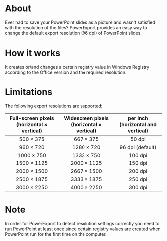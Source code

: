 # About #

Ever had to save your PowerPoint slides as a picture and wasn't satisfied with the resolution of the files? PowerExport provides an easy way to change the default export resolution (96 dpi) of PowerPoint slides.

# How it works #

It creates or/and changes a certain registry value in Windows Registry according to the Office version and the required resolution.


# Limitations #

The following export resolutions are supported:

|Full-screen pixels (horizontal × vertical) | Widescreen pixels (horizontal × vertical) | per inch (horizontal and vertical) |
|:------------:|:--------------:|:-------------:|
|500 × 375	 | 667 × 375	|	50 dpi			|
|960 × 720	 | 1280 × 720 	|	96 dpi (default)|
|1000 × 750	 | 1333 × 750	| 100 dpi 			|
|1500 × 1125 | 2000 × 1125	| 150 dpi			|
|2000 × 1500 | 2667 × 1500	| 200 dpi 			|
|2500 × 1875 | 3333 × 1875	| 250 dpi 			|
|3000 × 2250 | 4000 × 2250	| 300 dpi 			| 

# Note #

In order for PowerExport to detect resolution settings correctly you need to run PowerPoint at least once since certain registry values are created when PowerPoint run for the first time on the computer. 